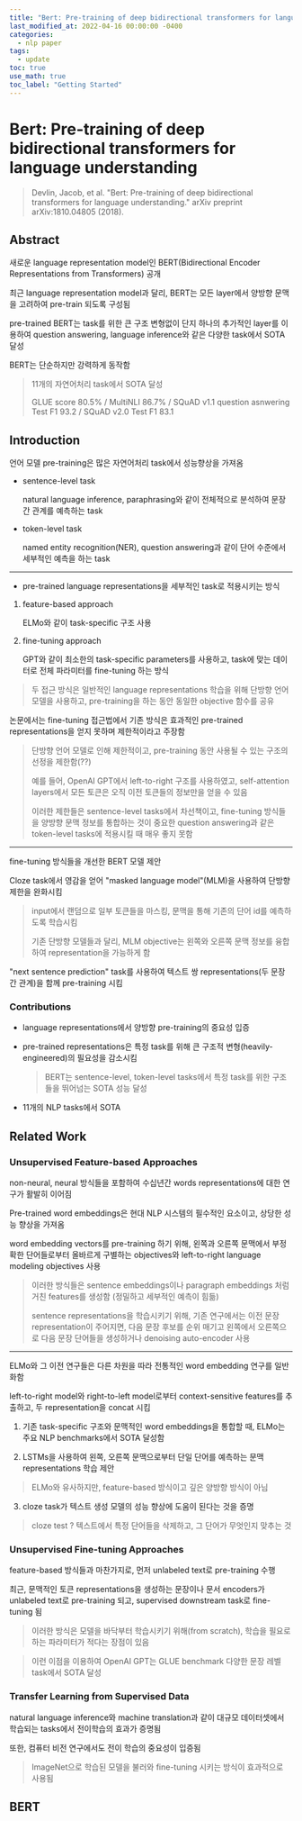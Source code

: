 ```yaml
---
title: "Bert: Pre-training of deep bidirectional transformers for language understanding review"
last_modified_at: 2022-04-16 00:00:00 -0400
categories: 
  - nlp paper
tags:
  - update
toc: true
use_math: true
toc_label: "Getting Started"
---
```


# Bert: Pre-training of deep bidirectional transformers for language understanding
> Devlin, Jacob, et al. "Bert: Pre-training of deep bidirectional transformers for language understanding." arXiv preprint arXiv:1810.04805 (2018).

## Abstract

새로운 language representation model인 BERT(Bidirectional Encoder Representations from Transformers) 공개

최근 language representation model과 달리, BERT는 모든 layer에서 양방향 문맥을 고려하여 pre-train 되도록 구성됨

pre-trained BERT는 task를 위한 큰 구조 변형없이 단지 하나의 추가적인 layer를 이용하여 question answering, language inference와 같은 다양한 task에서 SOTA 달성

BERT는 단순하지만 강력하게 동작함

  > 11개의 자연어처리 task에서 SOTA 달성
  >
  > GLUE score 80.5% / MultiNLI 86.7% / SQuAD v1.1 question asnwering Test F1 93.2 / SQuAD v2.0 Test F1 83.1 

## Introduction

언어 모델 pre-training은 많은 자연어처리 task에서 성능향상을 가져옴

* sentence-level task

  natural language inference, paraphrasing와 같이 전체적으로 분석하여 문장 간 관계를 예측하는 task
  
* token-level task

  named entity recognition(NER), question answering과 같이 단어 수준에서 세부적인 예측을 하는 task
  
* * *
  
* pre-trained language representations을 세부적인 task로 적용시키는 방식 

1) feature-based approach

    ELMo와 같이 task-specific 구조 사용

2) fine-tuning approach

    GPT와 같이 최소한의 task-specific parameters를 사용하고, task에 맞는 데이터로 전체 파라미터를 fine-tuning 하는 방식
    
> 두 접근 방식은 일반적인 language representations 학습을 위해 단방향 언어 모델을 사용하고, pre-training을 하는 동안 동일한 objective 함수를 공유

논문에서는 fine-tuning 접근법에서 기존 방식은 효과적인 pre-trained representations을 얻지 못하며 제한적이라고 주장함

  > 단방향 언어 모델로 인해 제한적이고, pre-training 동안 사용될 수 있는 구조의 선정을 제한함(??)
  >
  > 예를 들어, OpenAI GPT에서 left-to-right 구조를 사용하였고, self-attention layers에서 모든 토큰은 오직 이전 토큰들의 정보만을 얻을 수 있음
  >
  > 이러한 제한들은 sentence-level tasks에서 차선책이고, fine-tuning 방식들을 양방향 문맥 정보를 통합하는 것이 중요한 question answering과 같은 token-level tasks에 적용시킬 때 매우 좋지 못함
  
* * *  
  
fine-tuning 방식들을 개선한 BERT 모델 제안

Cloze task에서 영감을 얻어 "masked language model"(MLM)을 사용하여 단방향 제한을 완화시킴

  > input에서 랜덤으로 일부 토큰들을 마스킹, 문맥을 통해 기존의 단어 id를 예측하도록 학습시킴
  >
  > 기존 단방향 모델들과 달리, MLM objective는 왼쪽와 오른쪽 문맥 정보를 융합하여 representation을 가능하게 함

"next sentence prediction" task를 사용하여 텍스트 쌍 representations(두 문장 간 관계)을 함께 pre-training 시킴

### Contributions

* language representations에서 양방향 pre-training의 중요성 입증

* pre-trained representations은 특정 task를 위해 큰 구조적 변형(heavily-engineered)의 필요성을 감소시킴

  > BERT는 sentence-level, token-level tasks에서 특정 task를 위한 구조들을 뛰어넘는 SOTA 성능 달성

* 11개의 NLP tasks에서 SOTA

## Related Work

### Unsupervised Feature-based Approaches

non-neural, neural 방식들을 포함하여 수십년간 words representations에 대한 연구가 활발히 이어짐

Pre-trained word embeddings은 현대 NLP 시스템의 필수적인 요소이고, 상당한 성능 향상을 가져옴

word embedding vectors를 pre-training 하기 위해, 왼쪽과 오른쪽 문맥에서 부정확한 단어들로부터 올바르게 구별하는 objectives와 left-to-right language modeling objectives 사용

  > 이러한 방식들은 sentence embeddings이나 paragraph embeddings 처럼 거친 features를 생성함 (정밀하고 세부적인 예측이 힘듦)
  > 
  > sentence representations을 학습시키기 위해, 기존 연구에서는 이전 문장 representation이 주어지면, 다음 문장 후보를 순위 매기고 왼쪽에서 오른쪽으로 다음 문장 단어들을 생성하거나 denoising auto-encoder 사용

* * *

ELMo와 그 이전 연구들은 다른 차원을 따라 전통적인 word embedding 연구를 일반화함

left-to-right model와 right-to-left model로부터 context-sensitive features를 추출하고, 두 representation을 concat 시킴

1) 기존 task-specific 구조와 문맥적인 word embeddings을 통합할 때, ELMo는 주요 NLP benchmarks에서 SOTA 달성함

2) LSTMs을 사용하여 왼쪽, 오른쪽 문맥으로부터 단일 단어를 예측하는 문맥 representations 학습 제안

  > ELMo와 유사하지만, feature-based 방식이고 깊은 양방향 방식이 아님

3) cloze task가 텍스트 생성 모델의 성능 향상에 도움이 된다는 것을 증명

  > cloze test ? 텍스트에서 특정 단어들을 삭제하고, 그 단어가 무엇인지 맞추는 것

### Unsupervised Fine-tuning Approaches

feature-based 방식들과 마찬가지로, 먼저 unlabeled text로 pre-training 수행

최근, 문맥적인 토큰 representations을 생성하는 문장이나 문서 encoders가 unlabeled text로 pre-training 되고, supervised downstream task로 fine-tuning 됨

  > 이러한 방식은 모델을 바닥부터 학습시키기 위해(from scratch), 학습을 필요로 하는 파라미터가 적다는 장점이 있음 

  > 이런 이점을 이용하여 OpenAI GPT는 GLUE benchmark 다양한 문장 레벨 task에서 SOTA 달성 

### Transfer Learning from Supervised Data

natural language inference와 machine translation과 같이 대규모 데이터셋에서 학습되는 tasks에서 전이학습의 효과가 증명됨

또한, 컴퓨터 비전 연구에서도 전이 학습의 중요성이 입증됨

  > ImageNet으로 학습된 모델을 불러와 fine-tuning 시키는 방식이 효과적으로 사용됨

## BERT






 



